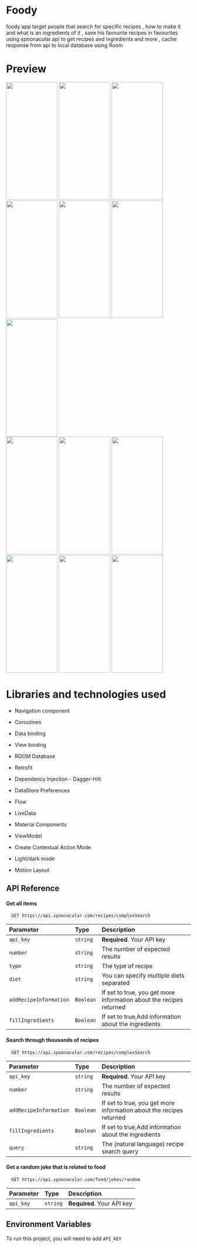 # Foody
foody app target people that search for specific recipes , how to make it and what is an ingredients of it , save his favourite recipes in favourites 
using spoonacular api to get recipes and ingredients and more , cache response from api to local database using Room

# Preview

<div>
<img src="https://user-images.githubusercontent.com/95850640/229937417-d0c9040a-3c92-4669-94b0-8a38a48692c1.jpg" width="140" height="320" >
<img src="https://user-images.githubusercontent.com/95850640/229937526-882acaf6-eaf1-4283-aaa1-5544d548732b.jpg" width="140" height="320" >
<img src="https://user-images.githubusercontent.com/95850640/229939979-da830cb6-f759-4a16-ab72-7b1eab3e5052.jpg" width="140" height="320" >
<img src="https://user-images.githubusercontent.com/95850640/229940089-4ec54dc0-6aa3-4e26-985f-cc2ab02df070.jpg" width="140" height="320" >
<img src="https://user-images.githubusercontent.com/95850640/229940098-3d4dfd1f-2027-4747-89f8-cf34def6d1d1.jpg" width="140" height="320" >
<img src="https://user-images.githubusercontent.com/95850640/229940112-b4bbdd07-2738-4d56-8016-cd33078c9d93.jpg" width="140" height="320" >
<img src="https://user-images.githubusercontent.com/95850640/229940135-b716c905-2f4b-41ae-be8e-df4e2510f265.jpg" width="140" height="320" >
</div>

<div>
<img src="https://user-images.githubusercontent.com/95850640/229941675-db79c1c0-99f2-4aa3-8069-7e21ab4e0836.jpg" width="140" height="320" >
<img src="https://user-images.githubusercontent.com/95850640/229940856-aceb172b-dded-46da-8a06-c0426b201bb2.jpg" width="140" height="320" >
<img src="https://user-images.githubusercontent.com/95850640/229940826-dbf02468-f60f-4aa9-b148-2cadcfc707b1.jpg" width="140" height="320" >
<img src="https://user-images.githubusercontent.com/95850640/229940831-0669bf5c-cf5a-4212-9b7a-6df1482fcc26.jpg" width="140" height="320" >
<img src="https://user-images.githubusercontent.com/95850640/229940841-82956095-9611-40ba-9955-91b5579db579.jpg" width="140" height="320" >
<img src="https://user-images.githubusercontent.com/95850640/229941094-7cf8dcdc-cb6b-4eca-bcea-40921995e8df.jpg" width="140" height="320" >
</div>



# Libraries and technologies used

- Navigation component 

- Coroutines 

- Data binding 

- View binding

- ROOM Database

- Retrofit

- Dependency Injection - Dagger-Hilt

- DataStore Preferences

- Flow 

- LiveData

- Material Components

- ViewModel

- Create Contextual Action Mode

- Light/dark mode

- Motion Layout


## API Reference

#### Get all items

```http
  GET https://api.spoonacular.com/recipes/complexSearch
```

| Parameter | Type     | Description                |
| :-------- | :------- | :------------------------- |
| `api_key` | `string` | **Required**. Your API key |
| `number`  | `string` | 	The number of expected results          |
| `type`    | `string` | The type of recipe         |
| `diet`    | `string` | You can specify multiple diets separated |
| `addRecipeInformation`| `Boolean`  | If set to true, you get more information about the recipes returned |
| `fillIngredients`| `Boolean`  | If set to true,Add information about the ingredients  |

#### Search through thousands of recipes

```http
  GET https://api.spoonacular.com/recipes/complexSearch
```

| Parameter | Type     | Description                |
| :-------- | :------- | :------------------------- |
| `api_key` | `string` | **Required**. Your API key |
| `number`  | `string` | 	The number of expected results          |
| `addRecipeInformation`| `Boolean`  | If set to true, you get more information about the recipes returned |
| `fillIngredients`| `Boolean`  | If set to true,Add information about the ingredients  |
| `query` | `string` | The (natural language) recipe search query |



#### Get a random joke that is related to food

```http
  GET https://api.spoonacular.com/food/jokes/random
```

| Parameter | Type     | Description                |
| :-------- | :------- | :------------------------- |
| `api_key` | `string` | **Required**. Your API key |




## Environment Variables

To run this project, you will need to add `API_KEY`





